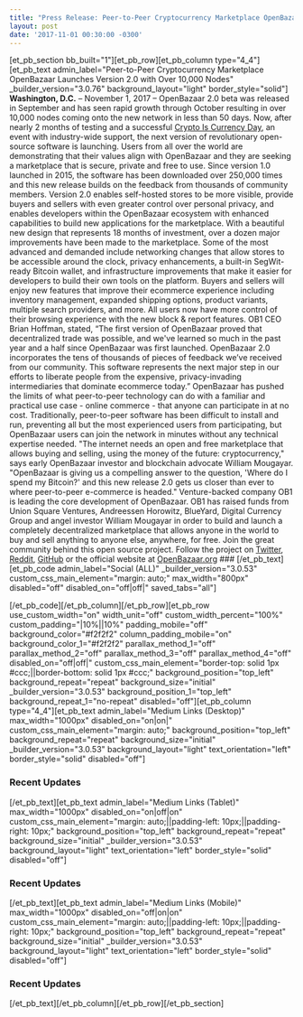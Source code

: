 ```yaml
---
title: "Press Release: Peer-to-Peer Cryptocurrency Marketplace OpenBazaar Launches Version 2.0 with Over 10,000 Nodes" 
layout: post
date: '2017-11-01 00:30:00 -0300'
---
```

        
\[et\_pb\_section bb\_built="1"\]\[et\_pb\_row\]\[et\_pb\_column type="4\_4"\]\[et\_pb\_text admin\_label="Peer-to-Peer Cryptocurrency Marketplace OpenBazaar Launches Version 2.0 with Over 10,000 Nodes" \_builder\_version="3.0.76" background\_layout="light" border_style="solid"\] **Washington, D.C.** – November 1, 2017 – OpenBazaar 2.0 beta was released in September and has seen rapid growth through October resulting in over 10,000 nodes coming onto the new network in less than 50 days. Now, after nearly 2 months of testing and a successful [Crypto Is Currency Day](https://cryptoiscurrency.com), an event with industry-wide support, the next version of revolutionary open-source software is launching. Users from all over the world are demonstrating that their values align with OpenBazaar and they are seeking a marketplace that is secure, private and free to use. Since version 1.0 launched in 2015, the software has been downloaded over 250,000 times and this new release builds on the feedback from thousands of community members. Version 2.0 enables self-hosted stores to be more visible, provide buyers and sellers with even greater control over personal privacy, and enables developers within the OpenBazaar ecosystem with enhanced capabilities to build new applications for the marketplace. With a beautiful new design that represents 18 months of investment, over a dozen major improvements have been made to the marketplace. Some of the most advanced and demanded include networking changes that allow stores to be accessible around the clock, privacy enhancements, a built-in SegWit-ready Bitcoin wallet, and infrastructure improvements that make it easier for developers to build their own tools on the platform. Buyers and sellers will enjoy new features that improve their ecommerce experience including inventory management, expanded shipping options, product variants, multiple search providers, and more. All users now have more control of their browsing experience with the new block & report features. OB1 CEO Brian Hoffman, stated, “The first version of OpenBazaar proved that decentralized trade was possible, and we've learned so much in the past year and a half since OpenBazaar was first launched. OpenBazaar 2.0 incorporates the tens of thousands of pieces of feedback we’ve received from our community. This software represents the next major step in our efforts to liberate people from the expensive, privacy-invading intermediaries that dominate ecommerce today.” OpenBazaar has pushed the limits of what peer-to-peer technology can do with a familiar and practical use case - online commerce - that anyone can participate in at no cost. Traditionally, peer-to-peer software has been difficult to install and run, preventing all but the most experienced users from participating, but OpenBazaar users can join the network in minutes without any technical expertise needed. "The internet needs an open and free marketplace that allows buying and selling, using the money of the future: cryptocurrency," says early OpenBazaar investor and blockchain advocate William Mougayar. "OpenBazaar is giving us a compelling answer to the question, 'Where do I spend my Bitcoin?' and this new release 2.0 gets us closer than ever to where peer-to-peer e-commerce is headed." Venture-backed company OB1 is leading the core development of OpenBazaar. OB1 has raised funds from Union Square Ventures, Andreessen Horowitz, BlueYard, Digital Currency Group and angel investor William Mougayar in order to build and launch a completely decentralized marketplace that allows anyone in the world to buy and sell anything to anyone else, anywhere, for free. Join the great community behind this open source project. Follow the project on [Twitter](https://twitter.com/openbazaar), [Reddit](https://reddit.com/r/openbazaar), [GitHub](https://github.com/openbazaar) or the official website at [OpenBazaar.org](https://openbazaar.org) ### \[/et\_pb\_text\]\[et\_pb\_code admin\_label="Social (ALL)" \_builder\_version="3.0.53" custom\_css\_main\_element="margin: auto;" max\_width="800px" disabled="off" disabled\_on="off|off|" saved\_tabs="all"\]<div width="100%" style="margin: 0 auto !important;"><!-- \[et\_pb\_line\_break\_holder\] --><!-- \[et\_pb\_line\_break\_holder\] --><div class="a2a\_kit a2a\_kit\_size\_32 a2a\_default\_style"><!-- \[et\_pb\_line\_break\_holder\] --> <a class="a2a\_button\_tumblr"></a><!-- \[et\_pb\_line\_break\_holder\] --> <a class="a2a\_button\_facebook"></a><!-- \[et\_pb\_line\_break\_holder\] --> <a class="a2a\_button\_twitter"></a><!-- \[et\_pb\_line\_break\_holder\] --> <a class="a2a\_dd" href="https://www.addtoany.com/share"></a><!-- \[et\_pb\_line\_break\_holder\] --></div><!-- \[et\_pb\_line\_break\_holder\] --><!-- \[et\_pb\_line\_break\_holder\] --><script async src="https://static.addtoany.com/menu/page.js"></script><!-- \[et\_pb\_line\_break\_holder\] --><!-- \[et\_pb\_line\_break\_holder\] --></div>\[/et\_pb\_code\]\[/et\_pb\_column\]\[/et\_pb\_row\]\[et\_pb\_row use\_custom\_width="on" width\_unit="off" custom\_width\_percent="100%" custom\_padding="|10%||10%" padding\_mobile="off" background\_color="#f2f2f2" column\_padding\_mobile="on" background\_color\_1="#f2f2f2" parallax\_method\_1="off" parallax\_method\_2="off" parallax\_method\_3="off" parallax\_method\_4="off" disabled\_on="off|off|" custom\_css\_main\_element="border-top: solid 1px #ccc;||border-bottom: solid 1px #ccc;" background\_position="top\_left" background\_repeat="repeat" background\_size="initial" \_builder\_version="3.0.53" background\_position\_1="top\_left" background\_repeat\_1="no-repeat" disabled="off"\]\[et\_pb\_column type="4\_4"\]\[et\_pb\_text admin\_label="Medium Links (Desktop)" max\_width="1000px" disabled\_on="on|on|" custom\_css\_main\_element="margin: auto;" background\_position="top\_left" background\_repeat="repeat" background\_size="initial" \_builder\_version="3.0.53" background\_layout="light" text\_orientation="left" border_style="solid" disabled="off"\]

### Recent Updates

\[/et\_pb\_text\]\[et\_pb\_text admin\_label="Medium Links (Tablet)" max\_width="1000px" disabled\_on="on|off|on" custom\_css\_main\_element="margin: auto;||padding-left: 10px;||padding-right: 10px;" background\_position="top\_left" background\_repeat="repeat" background\_size="initial" \_builder\_version="3.0.53" background\_layout="light" text\_orientation="left" border_style="solid" disabled="off"\]

### Recent Updates

\[/et\_pb\_text\]\[et\_pb\_text admin\_label="Medium Links (Mobile)" max\_width="1000px" disabled\_on="off|on|on" custom\_css\_main\_element="margin: auto;||padding-left: 10px;||padding-right: 10px;" background\_position="top\_left" background\_repeat="repeat" background\_size="initial" \_builder\_version="3.0.53" background\_layout="light" text\_orientation="left" border_style="solid" disabled="off"\]

### Recent Updates

\[/et\_pb\_text\]\[/et\_pb\_column\]\[/et\_pb\_row\]\[/et\_pb\_section\]